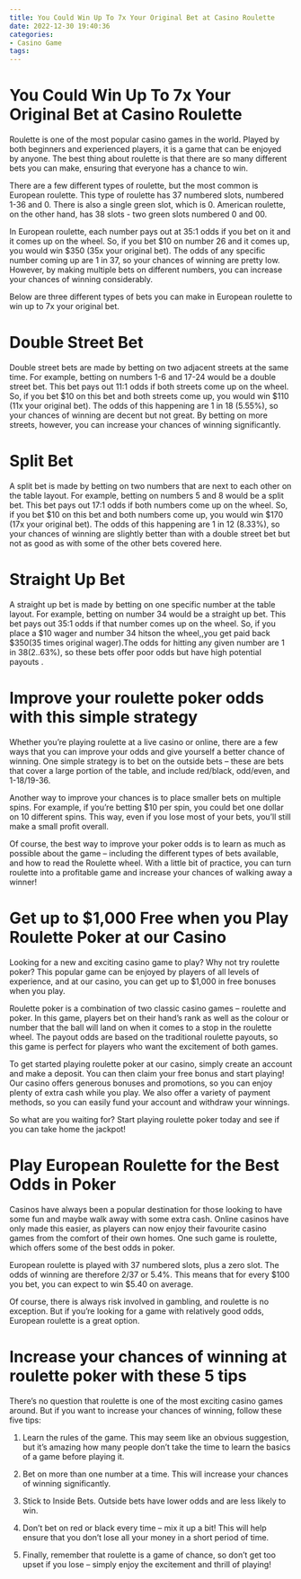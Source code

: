 ```yaml
---
title: You Could Win Up To 7x Your Original Bet at Casino Roulette 
date: 2022-12-30 19:40:36
categories:
- Casino Game
tags:
---
```



#  You Could Win Up To 7x Your Original Bet at Casino Roulette 

Roulette is one of the most popular casino games in the world. Played by both beginners and experienced players, it is a game that can be enjoyed by anyone. The best thing about roulette is that there are so many different bets you can make, ensuring that everyone has a chance to win.

There are a few different types of roulette, but the most common is European roulette. This type of roulette has 37 numbered slots, numbered 1-36 and 0. There is also a single green slot, which is 0. American roulette, on the other hand, has 38 slots - two green slots numbered 0 and 00.

In European roulette, each number pays out at 35:1 odds if you bet on it and it comes up on the wheel. So, if you bet $10 on number 26 and it comes up, you would win $350 (35x your original bet). The odds of any specific number coming up are 1 in 37, so your chances of winning are pretty low. However, by making multiple bets on different numbers, you can increase your chances of winning considerably.

Below are three different types of bets you can make in European roulette to win up to 7x your original bet. 

# Double Street Bet 
Double street bets are made by betting on two adjacent streets at the same time. For example, betting on numbers 1-6 and 17-24 would be a double street bet. This bet pays out 11:1 odds if both streets come up on the wheel. So, if you bet $10 on this bet and both streets come up, you would win $110 (11x your original bet). 
The odds of this happening are 1 in 18 (5.55%), so your chances of winning are decent but not great. By betting on more streets, however, you can increase your chances of winning significantly. 

# Split Bet 
A split bet is made by betting on two numbers that are next to each other on the table layout. For example, betting on numbers 5 and 8 would be a split bet. This bet pays out 17:1 odds if both numbers come up on the wheel. So, if you bet $10 on this bet and both numbers come up, you would win $170 (17x your original bet). 
The odds of this happening are 1 in 12 (8.33%), so your chances of winning are slightly better than with a double street bet but not as good as with some of the other bets covered here. 

# Straight Up Bet 
A straight up bet is made by betting on one specific number at the table layout. For example, betting on number 34 would be a straight up bet. This bet pays out 35:1 odds if that number comes up on the wheel. So, if you place a $10 wager and number 34 hitson the wheel,,you get paid back $350(35 times original wager).The odds for hitting any given number are 1 in 38(2..63%), so these bets offer poor odds but have high potential payouts .

#  Improve your roulette poker odds with this simple strategy 

Whether you’re playing roulette at a live casino or online, there are a few ways that you can improve your odds and give yourself a better chance of winning. One simple strategy is to bet on the outside bets – these are bets that cover a large portion of the table, and include red/black, odd/even, and 1-18/19-36.

Another way to improve your chances is to place smaller bets on multiple spins. For example, if you’re betting $10 per spin, you could bet one dollar on 10 different spins. This way, even if you lose most of your bets, you’ll still make a small profit overall.

Of course, the best way to improve your poker odds is to learn as much as possible about the game – including the different types of bets available, and how to read the Roulette wheel. With a little bit of practice, you can turn roulette into a profitable game and increase your chances of walking away a winner!

#  Get up to $1,000 Free when you Play Roulette Poker at our Casino 

Looking for a new and exciting casino game to play? Why not try roulette poker? This popular game can be enjoyed by players of all levels of experience, and at our casino, you can get up to $1,000 in free bonuses when you play.

Roulette poker is a combination of two classic casino games – roulette and poker. In this game, players bet on their hand’s rank as well as the colour or number that the ball will land on when it comes to a stop in the roulette wheel. The payout odds are based on the traditional roulette payouts, so this game is perfect for players who want the excitement of both games.

To get started playing roulette poker at our casino, simply create an account and make a deposit. You can then claim your free bonus and start playing! Our casino offers generous bonuses and promotions, so you can enjoy plenty of extra cash while you play. We also offer a variety of payment methods, so you can easily fund your account and withdraw your winnings.

So what are you waiting for? Start playing roulette poker today and see if you can take home the jackpot!

#  Play European Roulette for the Best Odds in Poker 

Casinos have always been a popular destination for those looking to have some fun and maybe walk away with some extra cash. Online casinos have only made this easier, as players can now enjoy their favourite casino games from the comfort of their own homes. One such game is roulette, which offers some of the best odds in poker. 

European roulette is played with 37 numbered slots, plus a zero slot. The odds of winning are therefore 2/37 or 5.4%. This means that for every $100 you bet, you can expect to win $5.40 on average. 

Of course, there is always risk involved in gambling, and roulette is no exception. But if you’re looking for a game with relatively good odds, European roulette is a great option.

#  Increase your chances of winning at roulette poker with these 5 tips

There’s no question that roulette is one of the most exciting casino games around. But if you want to increase your chances of winning, follow these five tips:

1. Learn the rules of the game. This may seem like an obvious suggestion, but it’s amazing how many people don’t take the time to learn the basics of a game before playing it.

2. Bet on more than one number at a time. This will increase your chances of winning significantly.

3. Stick to Inside Bets. Outside bets have lower odds and are less likely to win.

4. Don’t bet on red or black every time – mix it up a bit! This will help ensure that you don’t lose all your money in a short period of time.

5. Finally, remember that roulette is a game of chance, so don’t get too upset if you lose – simply enjoy the excitement and thrill of playing!